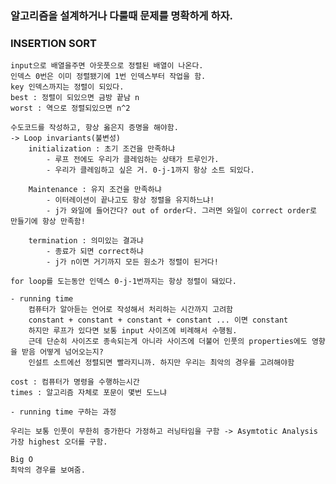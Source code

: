 ### 알고리즘을 설계하거나 다룰때 문제를 명확하게 하자.

### INSERTION SORT

    input으로 배열을주면 아웃풋으로 정렬된 배열이 나온다.
    인덱스 0번은 이미 정렬됐기에 1번 인덱스부터 작업을 함.
    key 인덱스까지는 정렬이 되있다.
    best : 정렬이 되있으면 금방 끝남 n
    worst : 역으로 정렬되있으면 n^2

    수도코드를 작성하고, 항상 옳은지 증명을 해야함.
    -> Loop invariants(불변성)
        initialization : 초기 조건을 만족하냐
            - 루프 전에도 우리가 클레임하는 상태가 트루인가.
            - 우리가 클레임하고 싶은 거. 0-j-1까지 항상 소트 되있다.

        Maintenance : 유지 조건을 만족하냐
            - 이터레이션이 끝나고도 항상 정렬을 유지하느냐!
            - j가 와일에 들어간다? out of order다. 그러면 와일이 correct order로 만들기에 항상 만족함!

        termination : 의미있는 결과냐
            - 종료가 되면 correct하냐
            - j가 n이면 거기까지 모든 원소가 정렬이 된거다!

    for loop를 도는동안 인덱스 0-j-1번까지는 항상 정렬이 돼있다.

    - running time
        컴퓨터가 알아듣는 언어로 작성해서 처리하는 시간까지 고려함
        constant + constant + constant + constant ... 이면 constant
        하지만 루프가 있다면 보통 input 사이즈에 비례해서 수행됨.
        근데 단순히 사이즈로 종속되는게 아니라 사이즈에 더불어 인풋의 properties에도 영향을 받음 어떻게 넘어오는지?
        인설트 소트에선 정렬되면 빨라지니까. 하지만 우리는 최악의 경우를 고려해야함

    cost : 컴퓨터가 명령을 수행하는시간
    times : 알고리즘 자체로 포문이 몇번 도느냐

    - running time 구하는 과정

    우리는 보통 인풋이 무한히 증가한다 가정하고 러닝타임을 구함 -> Asymtotic Analysis
    가장 highest 오더를 구함.

    Big O
    최악의 경우를 보여줌.
